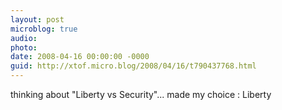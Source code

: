 ```yaml
---
layout: post
microblog: true
audio: 
photo: 
date: 2008-04-16 00:00:00 -0000
guid: http://xtof.micro.blog/2008/04/16/t790437768.html
---
```

thinking about "Liberty vs Security"... made my choice : Liberty
